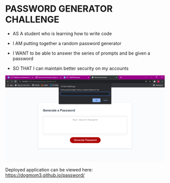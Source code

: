 # PASSWORD GENERATOR CHALLENGE

* AS A student who is learning how to write code

* I AM putting together a random password generator

* I WANT to be able to answer the series of prompts and be given a password

* SO THAT I can maintain better security on my accounts

![passwordGenerator](assets/pwgen.png)


Deployed application can be viewed here:
 https://dogmom3.github.io/password/